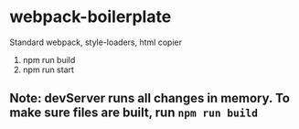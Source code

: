 # webpack-boilerplate
Standard webpack, style-loaders, html copier

1) npm run build
2) npm run start

## Note: devServer runs all changes in memory.  To make sure files are built, run `npm run build`
